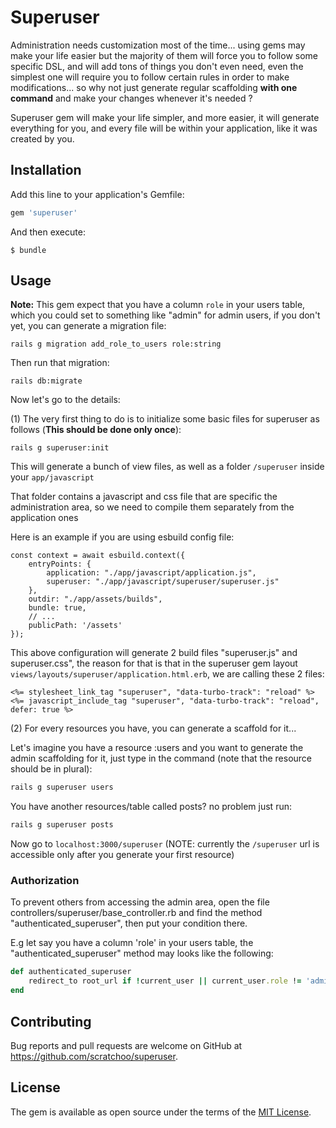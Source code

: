 # Superuser

Administration needs customization most of the time... using gems may make your life easier but the majority of them will force you to follow some specific DSL, and will add tons of things you don't even need, even the simplest one will require you to follow certain rules in order to make modifications... so why not just generate regular scaffolding **with one command** and make your changes whenever it's needed ?

Superuser gem will make your life simpler, and more easier, it will generate everything for you, and every file will be within your application, like it was created by you.

## Installation

Add this line to your application's Gemfile:

```ruby
gem 'superuser'
```

And then execute:

    $ bundle


## Usage

**Note:** This gem expect that you have a column `role` in your users table, which you could set to something like "admin" for admin users, if you don't yet, you can generate a migration file:

```
rails g migration add_role_to_users role:string
```

Then run that migration:

```
rails db:migrate
```

Now let's go to the details:

(1) The very first thing to do is to initialize some basic files for superuser as follows (**This should be done only once**):

```
rails g superuser:init
```

This will generate a bunch of view files, as well as a folder `/superuser` inside your `app/javascript`

That folder contains a javascript and css file that are specific the administration area, so we need to compile them separately from the application ones

Here is an example if you are using esbuild config file:

```
const context = await esbuild.context({
    entryPoints: {
        application: "./app/javascript/application.js",
        superuser: "./app/javascript/superuser/superuser.js"
    },
    outdir: "./app/assets/builds",
    bundle: true,
    // ...
    publicPath: '/assets'
});
```

This above configuration will generate 2 build files "superuser.js" and superuser.css", the reason for that is that in the superuser gem layout `views/layouts/superuser/application.html.erb`, we are calling these 2 files:

```
<%= stylesheet_link_tag "superuser", "data-turbo-track": "reload" %>
<%= javascript_include_tag "superuser", "data-turbo-track": "reload", defer: true %>
```

(2) For every resources you have, you can generate a scaffold for it...

Let's imagine you have a resource :users and you want to generate the admin scaffolding for it, just type in the command (note that the resource should be in plural):

```ruby
rails g superuser users
```

You have another resources/table called posts? no problem just run:

```ruby
rails g superuser posts
```

Now go to `localhost:3000/superuser` (NOTE: currently the `/superuser` url is accessible only after you generate your first resource)

### Authorization

To prevent others from accessing the admin area, open the file controllers/superuser/base_controller.rb and find the method "authenticated_superuser", then put your condition there.

E.g let say you have a column 'role' in your users table, the "authenticated_superuser" method may looks like the following:

```ruby
def authenticated_superuser
    redirect_to root_url if !current_user || current_user.role != 'admin'
end
```

## Contributing

Bug reports and pull requests are welcome on GitHub at https://github.com/scratchoo/superuser.

## License

The gem is available as open source under the terms of the [MIT License](https://opensource.org/licenses/MIT).
